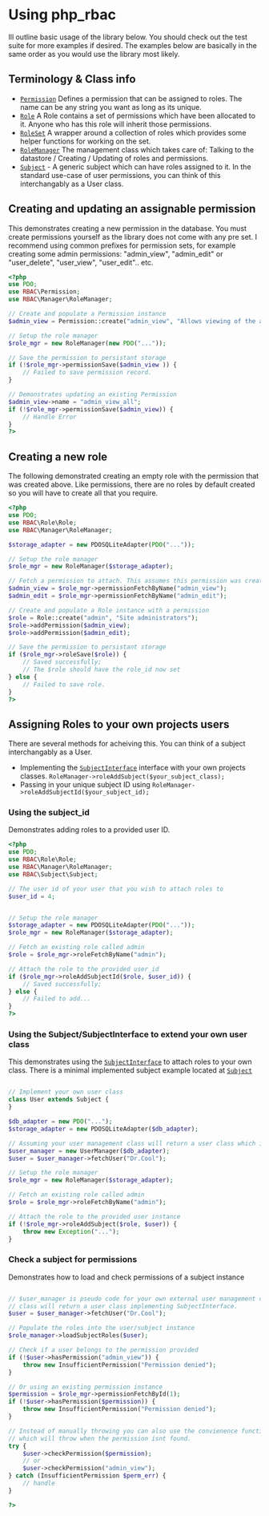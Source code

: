# Using php_rbac


Ill outline basic usage of the library below. You should check out the test suite for more
examples if desired. The examples below are basically in the same order as you would use the
library most likely.

## Terminology & Class info

- [`Permission`](https://github.com/leighmacdonald/php_rbac/blob/master/src/RBAC/Permission.php) Defines a
 permission that can be assigned to roles. The name can be any string you want as long as its unique.
- [`Role`](https://github.com/leighmacdonald/php_rbac/blob/master/src/RBAC/Role/Role.php) A Role contains a set of
 permissions which have been allocated to it. Anyone who has this role will inherit those permissions.
- [`RoleSet`](https://github.com/leighmacdonald/php_rbac/blob/master/src/RBAC/Role/RoleSet.php) A wrapper around
 a collection of roles which provides some helper functions for working on the set.
- [`RoleManager`](https://github.com/leighmacdonald/php_rbac/blob/master/src/RBAC/Manager/RoleManager.php) The
 management class which takes care of: Talking to the datastore / Creating / Updating of roles and permissions.
- [`Subject`](https://github.com/leighmacdonald/php_rbac/blob/master/src/RBAC/Subject/Subject.php) - A generic
subject which can have roles assigned to it. In the standard use-case of user permissions, you can think of this
interchangably as a User class.

## Creating and updating an assignable permission

This demonstrates creating a new permission in the database. You must create permissions yourself as the
library does not come with any pre set. I recommend using common prefixes for permission sets, for example creating some
admin permissions: "admin_view", "admin_edit" or "user_delete", "user_view", "user_edit".. etc.

```php
<?php
use PDO;
use RBAC\Permission;
use RBAC\Manager\RoleManager;

// Create and populate a Permission instance
$admin_view = Permission::create("admin_view", "Allows viewing of the admin section");

// Setup the role manager
$role_mgr = new RoleManager(new PDO("..."));

// Save the permission to persistant storage
if (!$role_mgr->permissionSave($admin_view )) {
    // Failed to save permission record.
}

// Demonstrates updating an existing Permission
$admin_view->name = "admin_view_all";
if (!$role_mgr->permissionSave($admin_view)) {
    // Handle Error
}
?>
```

## Creating a new role

The following demonstrated creating an empty role with the permission that was created above. Like permissions,
there are no roles by default created so you will have to create all that you require.

```php
<?php
use PDO;
use RBAC\Role\Role;
use RBAC\Manager\RoleManager;

$storage_adapter = new PDOSQLiteAdapter(PDO("..."));

// Setup the role manager
$role_mgr = new RoleManager($storage_adapter);

// Fetch a permission to attach. This assumes this permission was created earlier successfully.
$admin_view = $role_mgr->permissionFetchByName("admin_view");
$admin_edit = $role_mgr->permissionFetchByName("admin_edit");

// Create and populate a Role instance with a permission
$role = Role::create("admin", "Site administrators");
$role->addPermission($admin_view);
$role->addPermission($admin_edit);

// Save the permission to persistant storage
if ($role_mgr->roleSave($role)) {
    // Saved successfully;
    // The $role should have the role_id now set
} else {
    // Failed to save role.
}
?>
```

## Assigning Roles to your own projects users

There are several methods for acheiving this. You can think of a subject interchangably as a User.

- Implementing the [`SubjectInterface`](https://github.com/leighmacdonald/php_rbac/blob/master/src/RBAC/Subject/SubjectInterface.php)
 interface with your own projects classes. `RoleManager->roleAddSubject($your_subject_class);`
- Passing in your unique subject ID using `RoleManager->roleAddSubjectId($your_subject_id);`

### Using the subject_id

Demonstrates adding roles to a provided user ID.

```php
<?php
use PDO;
use RBAC\Role\Role;
use RBAC\Manager\RoleManager;
use RBAC\Subject\Subject;

// The user id of your user that you wish to attach roles to
$user_id = 4;


// Setup the role manager
$storage_adapter = new PDOSQLiteAdapter(PDO("..."));
$role_mgr = new RoleManager($storage_adapter);

// Fetch an existing role called admin
$role = $role_mgr->roleFetchByName("admin");

// Attach the role to the provided user_id
if ($role_mgr->roleAddSubjectId($role, $user_id)) {
    // Saved successfully;
} else {
    // Failed to add...
}
?>
```

### Using the Subject/SubjectInterface to extend your own user class

This demonstrates using the [`SubjectInterface`](https://github.com/leighmacdonald/php_rbac/blob/master/src/RBAC/Subject/SubjectInterface.php)
to attach roles to your own class. There is a minimal implemented subject example located at
[`Subject`](https://github.com/leighmacdonald/php_rbac/blob/master/src/RBAC/Subject/Subject.php)

```php

// Implement your own user class
class User extends Subject {
}

$db_adapter = new PDO("...");
$storage_adapter = new PDOSQLiteAdapter($db_adapter);

// Assuming your user management class will return a user class which implements SubjectInterface or extends Subject
$user_manager = new UserManager($db_adapter);
$user = $user_manager->fetchUser("Dr.Cool");

// Setup the role manager
$role_mgr = new RoleManager($storage_adapter);

// Fetch an existing role called admin
$role = $role_mgr->roleFetchByName("admin");

// Attach the role to the provided user instance
if (!$role_mgr->roleAddSubject($role, $user)) {
    throw new Exception("...");
}
```

### Check a subject for permissions

Demonstrates how to load and check permissions of a subject instance

```php

// $user_manager is pseudo code for your own external user management class. Its assumed that your
// class will return a user class implementing SubjectInterface.
$user = $user_manager->fetchUser("Dr.Cool");

// Populate the roles into the user/subject instance
$role_manager->loadSubjectRoles($user);

// Check if a user belongs to the permission provided
if (!$user->hasPermission("admin_view")) {
    throw new InsufficientPermission("Permission denied");
}

// Or using an existing permission instance
$permission = $role_mgr->permissionFetchById(1);
if (!$user->hasPermission($permission)) {
    throw new InsufficientPermission("Permission denied");
}

// Instead of manually throwing you can also use the convienence function provided in the Subject class
// which will throw when the permission isnt found.
try {
    $user->checkPermission($permission);
    // or
    $user->checkPermission("admin_view");
} catch (InsufficientPermission $perm_err) {
    // handle
}

?>
```
